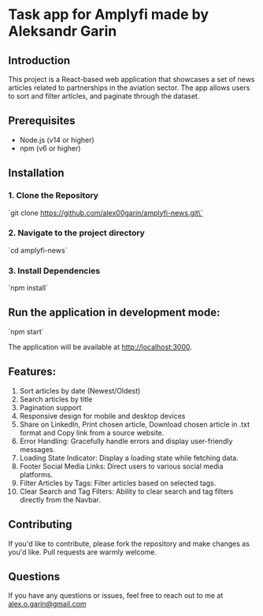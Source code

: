 # Task app for Amplyfi made by Aleksandr Garin

## Introduction

This project is a React-based web application that showcases a set of news articles related to partnerships in the aviation sector. The app allows users to sort and filter articles, and paginate through the dataset.

## Prerequisites

- Node.js (v14 or higher)
- npm (v6 or higher)

## Installation

<!-- Step-by-step instructions to set up the project. -->
### 1. Clone the Repository

\`git clone https://github.com/alex00garin/amplyfi-news.git\`

### 2. Navigate to the project directory

\`cd amplyfi-news\`

### 3. Install Dependencies

\`npm install\`

## Run the application in development mode:

<!-- Command to run the project -->
\`npm start\`

The application will be available at [http://localhost:3000](http://localhost:3000).

## Features:

<!-- Enumerates features of the application -->
1. Sort articles by date (Newest/Oldest)
2. Search articles by title
3. Pagination support
4. Responsive design for mobile and desktop devices
5. Share on LinkedIn, Print chosen article, Download chosen article in .txt format and Copy link from a source website.
6. Error Handling: Gracefully handle errors and display user-friendly messages.
7. Loading State Indicator: Display a loading state while fetching data.
8. Footer Social Media Links: Direct users to various social media platforms.
9. Filter Articles by Tags: Filter articles based on selected tags.
10. Clear Search and Tag Filters: Ability to clear search and tag filters directly from the Navbar.

## Contributing

If you'd like to contribute, please fork the repository and make changes as you'd like. Pull requests are warmly welcome.

## Questions

If you have any questions or issues, feel free to reach out to me at alex.o.garin@gmail.com
